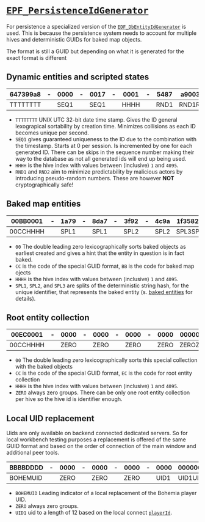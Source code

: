 # [`EPF_PersistenceIdGenerator`](https://enfusionengine.com/api/redirect?to=enfusion://ScriptEditor/Scripts/Game/EPF_PersistenceIdGenerator.c;1)
For persistence a specialized version of the [`EDF_DbEntityIdGenerator`](https://enfusionengine.com/api/redirect?to=enfusion://ScriptEditor/Scripts/Game/EDF_DbEntityIdGenerator.c;1) is used. This is because the persistence system needs to account for multiple hives and deterministic GUIDs for baked map objects.

The format is still a GUID but depending on what it is generated for the exact format is different

## Dynamic entities and scripted states
| 647399a8     | - | 0000      | - | 0017     | - | 0001          | - | 5487         | a9003c24 |
|--------------|---|-----------|---|----------|---|---------------|---|--------------|----------|
| TTTTTTTT     |   | SEQ1      |   | SEQ1     |   | HHHH          |   | RND1         | RND1RND2 |

- `TTTTTTTT` UNIX UTC 32-bit date time stamp. Gives the ID general lexograpical sortability by creation time. Minimizes collisions as each ID becomes unique per second.
- `SEQ1` gives guaranteed uniqueness to the ID due to the combination with the timestamp. Starts at 0 per session. Is incremented by one for each generated ID. There can be skips in the sequence number making their way to the database as not all generated ids will end up being used.
- `HHHH` is the hive index with values between (inclusive) `1` and `4095`.
- `RND1` and `RND2` aim to minimize predictability by malicious actors by introducing pseudo-random numbers. These are however **NOT** cryptographically safe!

## Baked map entities
| 00BB0001     | - | 1a79      | - | 8da7     | - | 3f92          | - | 4c9a         | 1f3582d7 |
|--------------|---|-----------|---|----------|---|---------------|---|--------------|----------|
| 00CCHHHH     |   | SPL1      |   | SPL1     |   | SPL2          |   | SPL2         | SPL3SPL3 |

- `00` The double leading zero lexicographically sorts baked objects as earliest created and gives a hint that the entity in question is in fact baked.
- `CC` is the code of the special GUID format, `BB` is the code for baked map ojects
- `HHHH` is the hive index with values between (inclusive) `1` and `4095`.
- `SPL1`, `SPL2`, and `SPL3` are splits of the deterministic string hash, for the unique identifier, that represents the baked entity (s. [baked entities](baked-entities.md#identification) for details). 

## Root entity collection
| 00EC0001     | - | 0000      | - | 0000     | - | 0000          | - | 0000         | 00000000 |
|--------------|---|-----------|---|----------|---|---------------|---|--------------|----------|
| 00CCHHHH     |   | ZERO      |   | ZERO     |   | ZERO          |   | ZERO         | ZEROZERO |

- `00` The double leading zero lexicographically sorts this special collection with the baked objects
- `CC` is the code of the special GUID format, `EC` is the code for root entity collection
- `HHHH` is the hive index with values between (inclusive) `1` and `4095`.
- `ZERO` always zero groups. There can be only one root entity collection per hive so the hive id is identifier enough.

## Local UID replacement
Uids are only available on backend connected dedicated servers. So for local workbench testing purposes a replacement is offered of the same GUID format and based on the order of connection of the main window and additional peer tools.

| BBBBDDDD     | - | 0000      | - | 0000     | - | 0000          | - | 0000         | 00000001 |
|--------------|---|-----------|---|----------|---|---------------|---|--------------|----------|
| BOHEMUID     |   | ZERO      |   | ZERO     |   | ZERO          |   | UID1         | UID1UID1 |

- `BOHEMUID` Leading indicator of a local replacement of the Bohemia player UID.
- `ZERO` always zero groups.
- `UID1` uid to a length of 12 based on the local connect [`playerId`](https://enfusionengine.com/api/redirect?to=enfusion://ScriptEditor/Scripts/Game/generated/GameMode/BaseGameMode.c;26).
